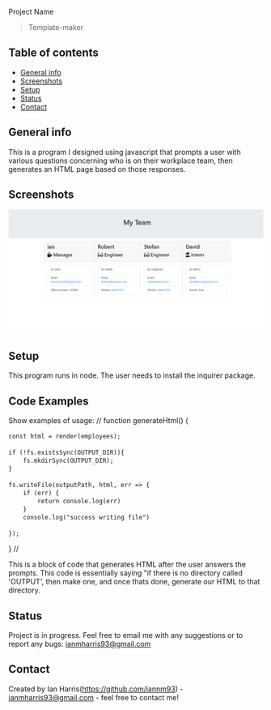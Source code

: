  Project Name
> Template-maker

## Table of contents
* [General info](#general-info)
* [Screenshots](#screenshots)
* [Setup](#setup)
* [Status](#status)
* [Contact](#contact)

## General info
This is a program I designed  using javascript that prompts a user with various questions concerning who is on their workplace team, then generates an HTML page based on those responses.
## Screenshots
![program screenshot](myteam.PNG)


## Setup
This program runs in node. The user needs to install the inquirer package.

## Code Examples
Show examples of usage:
// function generateHtml() {

    const html = render(employees);
   
    if (!fs.existsSync(OUTPUT_DIR)){
        fs.mkdirSync(OUTPUT_DIR);
    }
    
    fs.writeFile(outputPath, html, err => {
        if (err) {
            return console.log(err)
        } 
        console.log("success writing file")

    });

}
//

This is a block of code that generates HTML after the user answers the prompts. This code is essentially saying "if there is no directory called 'OUTPUT', then make one, and once thats done, generate our HTML to that directory. 

## Status
Project is in progress. Feel free to email me with any suggestions or to report any bugs: ianmharris93@gmail.com



## Contact
Created by Ian Harris(https://github.com/iannm93) - ianmharris93@gmail.com - feel free to contact me!

